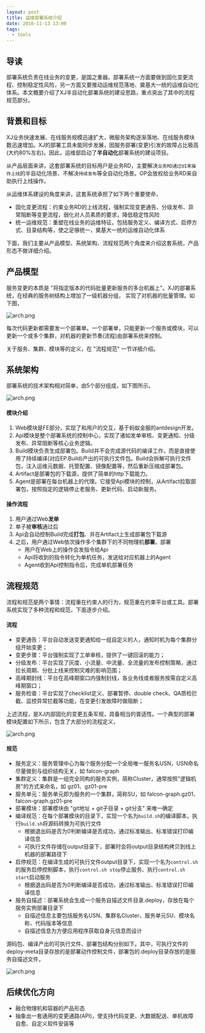 ```yaml
---
layout: post
title: 运维部署系统介绍
date: 2016-11-13 13:00
tags:
  - tools
---
```


## 导读
部署系统负责在线业务的变更，是国之重器。部署系统一方面要做到固化变更流程、控制稳定性风险，另一方面又要推动运维规范落地、奠基大一统的运维自动化体系。本文概要介绍了XJ半自动化部署系统的建设思路，重点突出了其中的流程规范部分。


## 背景和目标
XJ业务快速发展、在线服务规模迅速扩大，微服务架构逐渐落地、在线服务模块数迅速增加。XJ的部署工具未能同步发展，因服务部署(变更)引发的故障占比极高(大约80%左右)。因此，运维部启动了**半自动化**部署系统的建设项目。

从产品层面来讲，这套部署系统的目标用户是业务RD，主要解决`业务RD通过UI来操作上线`的半自动化场景、不解决`持续发布`等全自动化场景。OP会放权给业务RD来自助执行上线操作。

从运维体系建设的角度来讲，这套系统承担了如下两个重要使命，

+ 固化变更流程：约束业务RD的上线流程，强制实现变更通告、分级发布、异常阻断等变更流程，弱化对人员素质的要求，降低稳定性风险
+ 统一运维规范：重塑在线业务的运维特征，包括服务定义、编译方式、启停方式、目录结构等，使之足够统一，奠基大一统的运维自动化体系

下面，我们主要从产品模型、系统架构、流程规范两个角度来介绍这套系统，产品形态不做详细介绍。

## 产品模型
服务变更的本质是 "将指定版本的代码批量更新服务的多台机器上"。XJ的部署系统，在经典的服务树结构上增加了一级机器分组， 实现了对机器的批量管理。如下图，

![arch.png](https://raw.githubusercontent.com/niean/niean.github.io/master/images/20161113/deploy.module.png)

每次代码更新都需要发一个部署单。一个部署单，只能更新一个服务或模块，可以更新一个或多个集群，对机器的更新节奏(流程)由部署系统来控制。

关于服务、集群、模块等的定义，在 "流程规范" 一节详细介绍。



## 系统架构
部署系统的技术架构相对简单，由5个部分组成，如下图所示。

![arch.png](https://raw.githubusercontent.com/niean/niean.github.io/master/images/20161113/arch.png)


#### 模块介绍
1. Web模块是FE部分，实现了和用户的交互，基于蚂蚁金服的antdesign开发。
2. Api模块是整个部署系统的控制中心，实现了诸如发单审核、变更通知、分级发布、异常阻断等核心业务逻辑。
3. Build模块负责生成部署包。Build并不会完成源代码的编译工作，而是直接使用了持续编译(对应EP.Build)产出的可执行文件包。Build会拆解可执行文件包，注入运维元数据、托管配置、镜像配置等，然后重新压缩成部署包。
4. Artifact是部署包的下载源，提供了简单的http下载能力。
5. Agent是部署在每台机器上的代理。它接受Api模块的控制，从Artifact拉取部署包，按照指定的逻辑停止老服务、更新代码、启动新服务。

#### 操作流程
1. 用户通过Web**发单**
2. 单子被**审核**通过后
3. Api会自动控制Build完成**打包**、并在Artifact上生成部署包下载源
4. 之后，用户通过Web依次操作多个集群下的不同物理机**部署**。部署
    - 用户在Web上的操作会发指令给Api
    - Api将收到的指令转化为单机任务，发送给对应机器上的Agent
    - Agent收到Api控制指令后，完成单机部署任务


## 流程规范
流程和规范是两个事情：流程重在约束人的行为，规范重在约束平台或工具。部署系统实现了多种流程和规范，下面逐步介绍。

#### 流程
- 变更通告：平台自动发送变更通知给一组自定义的人，通知时机为每个集群分组开始变更；
- 变更步骤：平台强制实现了工单审核，提供了一键回滚的能力；
- 分级发布：平台实现了灰度、小流量、中流量、全流量的发布控制策略，通过拉长周期、分批上线来控制灾难的影响范围；
- 高峰期封线：平台在高峰期窗口内强制封线，各业务线或者服务按需自定义高峰期窗口；
- 服务检查：平台实现了checklist定义、部署暂停、double check、QA质检拦截、监控异常拦截等功能，在变更引发故障时做阻断；

上述流程，是XJ内部固化的变更五条军规，具备相当的普适性。一个典型的部署模块配置如下所示，包含了大部分的流程定义，

![arch.png](https://raw.githubusercontent.com/niean/niean.github.io/master/images/20161113/module.cfg.png)


#### 规范
- 服务定义：服务管理中心为每个服务分配一个全局唯一服务名USN，USN命名尽量做到与组织结构无关，如 falcon-graph
- 集群定义：集群是一组完全同构的服务实例，简称Cluster，通常按照"逻辑机房"的方式来命名，如 gz01、gz01-pre
- 服务单元：服务单元即为服务的一个集群，简称SU，如 falcon-graph.gz01、falcon-graph.gz01-pre
- 部署模块：部署模块由 "git地址 + git子目录 + git分支" 来唯一确定
- 编译规范：在每个部署模块的目录下，实现一个名为`build.sh`的编译脚本，执行`build.sh`将源码转换为可执行文件
    - 根据退出码是否为0判断编译是否成功，通过标准输出、标准错误打印编译信息
    - 可执行文件存储在output目录下，部署时会将output目录结构拷贝到线上机器的部署路径下
- 启停规范：在编译生成的可执行文件output目录下，实现一个名为`control.sh`的服务启停控制脚本，执行`control.sh stop`停止服务、执行`control.sh start`启动服务
    - 根据退出码是否为0判断编译是否成功，通过标准输出、标准错误打印编译信息
- 服务自描述：部署系统会生成一个服务自描述文件目录.deploy，存放在每个服务实例部署目录下
    - 自描述信息主要包括服务名USN、集群名Cluster、服务单元SU、模块名称、代码版本等信息
    - 自描述信息为方便应用程序获取自身元信息而设计

源码包、编译产出的可执行文件、部署包结构分别如下。其中，可执行文件的deploy-meta目录存放的是部署动作控制文件，部署包的.deploy目录存放的是服务自描述文件，

![arch.png](https://raw.githubusercontent.com/niean/niean.github.io/master/images/20161113/src.pkg.png)


## 后续优化方向
- 融合物理机和容器的产品形态
- 抽象出一套通用的变更通路(API)，使支持代码变更、大数据配送、单机故障自愈、自定义软件安装等


